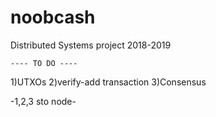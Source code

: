 # noobcash
Distributed Systems project 2018-2019

	---- TO DO ----

1)UTXOs
2)verify-add transaction
3)Consensus

-1,2,3 sto node-

